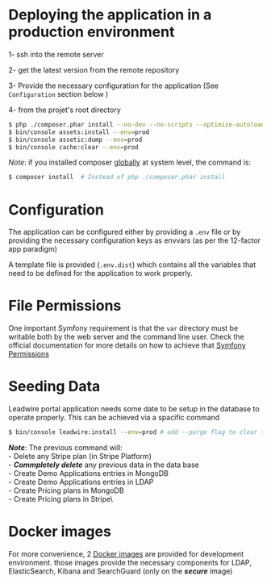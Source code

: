 # Deploying the application in a production environment

1- ssh into the remote server

2- get the latest version from the remote repository

3- Provide the necessary configuration for the application (See `Configuration` section below )

4- from the projet's root directory
```sh
$ php ./composer.phar install --no-dev --no-scripts --optimize-autoloader
$ bin/console assets:install --env=prod
$ bin/console assetic:dump --env=prod
$ bin/console cache:clear --env=prod
```

*Note*: if you installed composer [globally](https://getcomposer.org/doc/00-intro.md#installation-linux-unix-macos) at system level, the command is:
```sh
$ composer install  # Instead of php ./composer.phar install
```

# Configuration
The application can be configured either by providing a `.env` file or by providing the necessary configuration keys as envvars (as per the 12-factor app paradigm)

 A template file is provided (`.env.dist`) which contains all the variables that need to be defined for the application to work properly.

# File Permissions
One important Symfony requirement is that the `var` directory must be writable both by the web server and the command line user. Check the official documentation for more details on how to achieve that [Symfony Permissions](https://symfony.com/doc/3.4/setup/file_permissions.html)

# Seeding Data
Leadwire portal application needs some date to be setup in the database to operate properly. This can be achieved via a spacific command
```sh
$ bin/console leadwire:install --env=prod # add --purge flag to clear the entire database before creating new data
```

***Note***: The previous command will:\
    - Delete any Stripe plan (in Stripe Platform)\
    - ***Commpletely delete*** any previous data in the data base\
    - Create Demo Applications entries in MongoDB\
    - Create Demo Applications entries in LDAP\
    - Create Pricing plans in MongoDB\
    - Create Pricing plans in Stripe\


# Docker images
For more convenience, 2 [Docker images](https://github.com/leadwire-apm/leadwire-devops) are provided for development environment. those images provide the necessary components for LDAP, ElasticSearch, Kibana and SearchGuard (only on the ***secure*** image)
